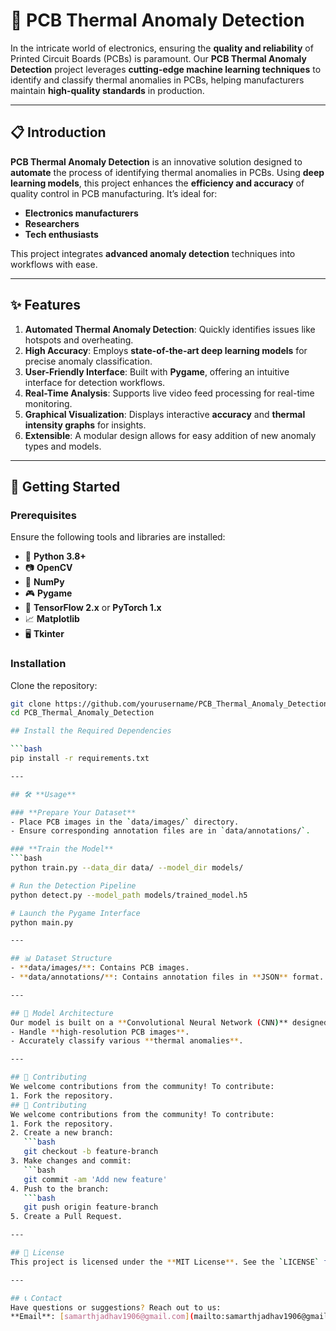 # 🌟 PCB Thermal Anomaly Detection  

In the intricate world of electronics, ensuring the **quality and reliability** of Printed Circuit Boards (PCBs) is paramount. Our **PCB Thermal Anomaly Detection** project leverages **cutting-edge machine learning techniques** to identify and classify thermal anomalies in PCBs, helping manufacturers maintain **high-quality standards** in production.

---

## 📋 **Introduction**  

**PCB Thermal Anomaly Detection** is an innovative solution designed to **automate** the process of identifying thermal anomalies in PCBs. Using **deep learning models**, this project enhances the **efficiency and accuracy** of quality control in PCB manufacturing. It’s ideal for:  
- **Electronics manufacturers**  
- **Researchers**  
- **Tech enthusiasts**  

This project integrates **advanced anomaly detection** techniques into workflows with ease.

---

## ✨ **Features**  

1. **Automated Thermal Anomaly Detection**: Quickly identifies issues like hotspots and overheating.  
2. **High Accuracy**: Employs **state-of-the-art deep learning models** for precise anomaly classification.  
3. **User-Friendly Interface**: Built with **Pygame**, offering an intuitive interface for detection workflows.  
4. **Real-Time Analysis**: Supports live video feed processing for real-time monitoring.  
5. **Graphical Visualization**: Displays interactive **accuracy** and **thermal intensity graphs** for insights.  
6. **Extensible**: A modular design allows for easy addition of new anomaly types and models.

---

## 🚀 **Getting Started**  

### **Prerequisites**  
Ensure the following tools and libraries are installed:  
- 🐍 **Python 3.8+**  
- 📷 **OpenCV**  
- 🧮 **NumPy**  
- 🎮 **Pygame**  
- 🤖 **TensorFlow 2.x** or **PyTorch 1.x**  
- 📈 **Matplotlib**  
- 🖥️ **Tkinter**

### **Installation**  
Clone the repository:  
```bash  
git clone https://github.com/yourusername/PCB_Thermal_Anomaly_Detection.git  
cd PCB_Thermal_Anomaly_Detection  

## Install the Required Dependencies  

```bash
pip install -r requirements.txt  

---

## 🛠️ **Usage**  

### **Prepare Your Dataset**  
- Place PCB images in the `data/images/` directory.  
- Ensure corresponding annotation files are in `data/annotations/`.  

### **Train the Model**  
```bash
python train.py --data_dir data/ --model_dir models/  

# Run the Detection Pipeline
python detect.py --model_path models/trained_model.h5  

# Launch the Pygame Interface
python main.py  

---

## 📊 Dataset Structure
- **data/images/**: Contains PCB images.
- **data/annotations/**: Contains annotation files in **JSON** format.

---

## 🧠 Model Architecture
Our model is built on a **Convolutional Neural Network (CNN)** designed to:
- Handle **high-resolution PCB images**.
- Accurately classify various **thermal anomalies**.

---

## 🤝 Contributing
We welcome contributions from the community! To contribute:
1. Fork the repository.
## 🤝 Contributing
We welcome contributions from the community! To contribute:
1. Fork the repository.
2. Create a new branch:
   ```bash
   git checkout -b feature-branch
3. Make changes and commit:
   ```bash
   git commit -am 'Add new feature'
4. Push to the branch:
   ```bash
   git push origin feature-branch
5. Create a Pull Request.

---

## 📜 License
This project is licensed under the **MIT License**. See the `LICENSE` file for details.

---

## 📞 Contact
Have questions or suggestions? Reach out to us:  
**Email**: [samarthjadhav1906@gmail.com](mailto:samarthjadhav1906@gmail.com)


